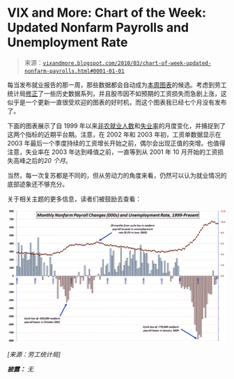 <!--yml

分类：未分类

日期：2024-05-18 17:14:11

-->

# VIX and More: Chart of the Week: Updated Nonfarm Payrolls and Unemployment Rate

> 来源：[`vixandmore.blogspot.com/2010/03/chart-of-week-updated-nonfarm-payrolls.html#0001-01-01`](http://vixandmore.blogspot.com/2010/03/chart-of-week-updated-nonfarm-payrolls.html#0001-01-01)

每当发布就业报告的那一周，那些数据都会自动成为[本周图表](http://vixandmore.blogspot.com/search/label/chart%20of%20the%20week)的候选。考虑到劳工统计局[修正](http://www.bls.gov/ces/cescensusnote.htm)了一些历史数据系列，并且股市因不如预期的工资损失而急剧上涨，这似乎是一个更新一直很受欢迎的图表的好时机，而这个图表我已经七个月没有发布了。

下面的图表展示了自 1999 年以来[非农就业人数](http://vixandmore.blogspot.com/search/label/nonfarm%20payrolls)和[失业率](http://vixandmore.blogspot.com/search/label/unemployment%20rate)的月度变化，并捕捉到了这两个指标的近期平台期。注意，在 2002 年和 2003 年初，工资单数据显示在 2003 年最后一个季度持续的工资增长开始之前，偶尔会出现正值的突增。也值得注意，失业率在 2003 年达到峰值之前，一直等到从 2001 年 10 月开始的工资损失高峰之后的*20 个月*。

当然，每一次复苏都是不同的，但从劳动力的角度来看，仍然可以认为就业情况的底部迹象还不够充分。

关于相关主题的更多信息，读者们被鼓励去查看：

![](img/90ef1ca27a3481234f1dd0d12248aa98.png)

*[来源：劳工统计局]*

***披露：*** *无*
